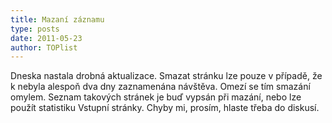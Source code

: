 ```yaml
---
title: Mazaní záznamu
type: posts
date: 2011-05-23
author: TOPlist
---
```

Dneska nastala drobná aktualizace. Smazat stránku lze pouze v případě, že k nebyla alespoň dva dny zaznamenána návštěva. Omezí se tím smazání omylem. Seznam takových stránek je buď vypsán při mazání, nebo lze použít statistiku Vstupní stránky. Chyby mi, prosím, hlaste třeba do diskusí.